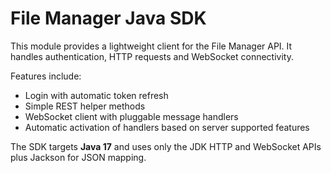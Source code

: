 # File Manager Java SDK

This module provides a lightweight client for the File Manager API. It handles
authentication, HTTP requests and WebSocket connectivity.

Features include:

- Login with automatic token refresh
- Simple REST helper methods
- WebSocket client with pluggable message handlers
- Automatic activation of handlers based on server supported features

The SDK targets **Java 17** and uses only the JDK HTTP and WebSocket APIs plus
Jackson for JSON mapping.
